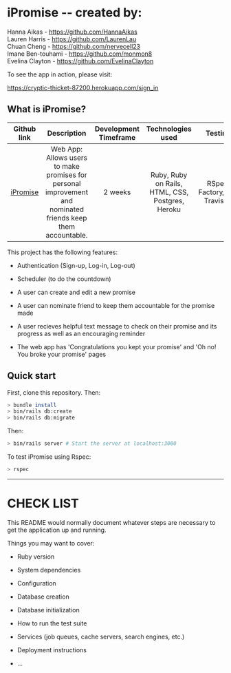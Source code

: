 # iPromise -- created by:

Hanna Aikas - https://github.com/HannaAikas   
Lauren Harris - https://github.com/LaurenLau   
Chuan Cheng - https://github.com/nervecell23   
Imane Ben-touhami - https://github.com/monmon8   
Evelina Clayton - https://github.com/EvelinaClayton


To see the app in action, please visit:

https://cryptic-thicket-87200.herokuapp.com/sign_in

## What is iPromise?

| Github link  | Description | Development Timeframe | Technologies used | Testing |
|:-----------:|:-------------:| :------------:| :------------:| :------------:|
| [iPromise](https://github.com/nervecell23/iPromise) | Web App: Allows users to make promises for personal improvement and nominated friends keep them accountable. | 2 weeks | Ruby, Ruby on Rails, HTML, CSS, Postgres, Heroku | RSpec, Factory_bot, Travis CI |

This project has the following features: 

* Authentication (Sign-up, Log-in, Log-out)

* Scheduler (to do the countdown)

* A user can create and edit a new promise

* A user can nominate friend to keep them accountable for the promise made

* A user recieves helpful text message to check on their promise and its progress as well as an encouraging reminder

* The web app has 'Congratulations you kept your promise' and 'Oh no! You broke your promise' pages

## Quick start

First, clone this repository. Then:

```bash
> bundle install
> bin/rails db:create
> bin/rails db:migrate
```
Then:

```bash
> bin/rails server # Start the server at localhost:3000
```

To test iPromise using Rspec:

```bash
> rspec
```

----------------------
# CHECK LIST

This README would normally document whatever steps are necessary to get the
application up and running.

Things you may want to cover:

* Ruby version

* System dependencies

* Configuration

* Database creation

* Database initialization

* How to run the test suite

* Services (job queues, cache servers, search engines, etc.)

* Deployment instructions

* ...
